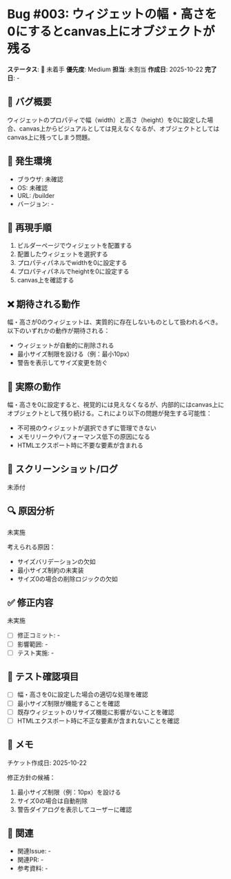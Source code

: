 # Bug #003: ウィジェットの幅・高さを0にするとcanvas上にオブジェクトが残る

**ステータス**: 🔴 未着手
**優先度**: Medium
**担当**: 未割当
**作成日**: 2025-10-22
**完了日**: -

## 🐛 バグ概要

ウィジェットのプロパティで幅（width）と高さ（height）を0に設定した場合、canvas上からビジュアルとしては見えなくなるが、オブジェクトとしてはcanvas上に残ってしまう問題。

## 📍 発生環境

- ブラウザ: 未確認
- OS: 未確認
- URL: /builder
- バージョン: -

## 🔄 再現手順

1. ビルダーページでウィジェットを配置する
2. 配置したウィジェットを選択する
3. プロパティパネルでwidthを0に設定する
4. プロパティパネルでheightを0に設定する
5. canvas上を確認する

## ❌ 期待される動作

幅・高さが0のウィジェットは、実質的に存在しないものとして扱われるべき。以下のいずれかの動作が期待される：
- ウィジェットが自動的に削除される
- 最小サイズ制限を設ける（例：最小10px）
- 警告を表示してサイズ変更を防ぐ

## 🚨 実際の動作

幅・高さを0に設定すると、視覚的には見えなくなるが、内部的にはcanvas上にオブジェクトとして残り続ける。これにより以下の問題が発生する可能性：
- 不可視のウィジェットが選択できずに管理できない
- メモリリークやパフォーマンス低下の原因になる
- HTMLエクスポート時に不要な要素が含まれる

## 📸 スクリーンショット/ログ

未添付

## 🔍 原因分析

未実施

考えられる原因：
- サイズバリデーションの欠如
- 最小サイズ制約の未実装
- サイズ0の場合の削除ロジックの欠如

## ✅ 修正内容

未実施

- [ ] 修正コミット: -
- [ ] 影響範囲: -
- [ ] テスト実施: -

## 🧪 テスト確認項目

- [ ] 幅・高さを0に設定した場合の適切な処理を確認
- [ ] 最小サイズ制限が機能することを確認
- [ ] 既存ウィジェットのリサイズ機能に影響がないことを確認
- [ ] HTMLエクスポート時に不正な要素が含まれないことを確認

## 📝 メモ

チケット作成日: 2025-10-22

修正方針の候補：
1. 最小サイズ制限（例：10px）を設ける
2. サイズ0の場合は自動削除
3. 警告ダイアログを表示してユーザーに確認

## 🔗 関連

- 関連Issue: -
- 関連PR: -
- 参考資料: -
